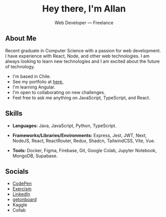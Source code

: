 <h1 align="center">Hey there, I'm Allan</h1>
<p align="center">Web Developer — Freelance </p>

## About Me
Recent graduate in Computer Science with a passion for web development. I have experience with React, Node, and other web technologies. I am always looking to learn new technologies and I am excited about the future of technology.

- I'm based in Chile.
- See my portfolio at [here.](allan)
- I'm learning Angular.
- I'm open to collaborating on new challenges.
- Feel free to ask me anything on JavaScript, TypeScript, and React.

## Skills

- **Languages:** Java, JavaScript, Python, TypeScript.

- **Frameworks/Libraries/Environments:** Express, Jest, JWT, Next, NodeJS, React, ReactRouter, Redux, Shadcn, TailwindCSS, Vite, Vue.
- **Tools:** Docker, Figma, Firebase, Git, Google Colab, Jupyter Notebook, MongoDB, Supabase.
  
## Socials

- [CodePen](https://codepen.io/im-allan)
- [Exercism](https://exercism.org/profiles/dot-all)
- [LinkedIn](https://www.linkedin.com/in/im-allan/)
- [getonboard](https://www.getonbrd.com/p/allan-quiroz)
- Kaggle
- Collab
